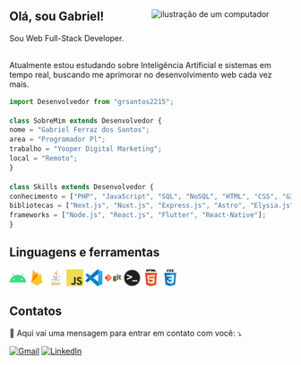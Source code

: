 <div style="display: inline_block">
  <img src="https://raw.githubusercontent.com/MicaelliMedeiros/micaellimedeiros/master/image/computer-illustration.png" alt="ilustração de um computador" min-width="250px" max-width="250px" width="250px" align="right">

<h2 align="left">Olá, sou Gabriel!</h2>
<p align="left"> 
  Sou Web Full-Stack Developer.
</p>
<p align="left"> 
  <br />
  Atualmente estou estudando sobre Inteligência Artificial e sistemas em tempo real, buscando me aprimorar no desenvolvimento web cada vez mais.
</p>
</div>

  ```js
import Desenvolvedor from "grsantos2215";

class SobreMim extends Desenvolvedor {
  nome = "Gabriel Ferraz dos Santos";
  area = "Programador Pl";
  trabalho = "Yooper Digital Marketing";
  local = "Remoto";
}

class Skills extends Desenvolvedor {
  conhecimento = ["PHP", "JavaScript", "SQL", "NoSQL", "HTML", "CSS", "GIT", "Linux", "APIs", "Android"];
  bibliotecas = ["Next.js", "Nuxt.js", "Express.js", "Astro", "Elysia.js", "Tailwind"];
  frameworks = ["Node.js", "React.js", "Flutter", "React-Native"];
}
```

## Linguagens e ferramentas

<code><img
    height="30"
    src="https://raw.githubusercontent.com/github/explore/80688e429a7d4ef2fca1e82350fe8e3517d3494d/topics/android/android.png"
    alt="Logo android"/></code>
<code><img
    height="30"
    src="https://raw.githubusercontent.com/github/explore/80688e429a7d4ef2fca1e82350fe8e3517d3494d/topics/firebase/firebase.png"
    alt="Logo firebase"/></code>
<code><img
    height="30"
    src="https://raw.githubusercontent.com/github/explore/80688e429a7d4ef2fca1e82350fe8e3517d3494d/topics/java/java.png"
    alt="Logo java"/></code>
<code><img
    height="30"
    src="https://raw.githubusercontent.com/github/explore/80688e429a7d4ef2fca1e82350fe8e3517d3494d/topics/javascript/javascript.png"
    alt="Logo javascript"/></code>
<code><img
    height="30"
    src="https://raw.githubusercontent.com/github/explore/80688e429a7d4ef2fca1e82350fe8e3517d3494d/topics/visual-studio-code/visual-studio-code.png"
    alt="Logo visual studio"/></code>
<code><img
    height="30"
    src="https://raw.githubusercontent.com/github/explore/80688e429a7d4ef2fca1e82350fe8e3517d3494d/topics/git/git.png"
    alt="Logo git"/></code>
<code><img
    height="30"
    src="https://raw.githubusercontent.com/github/explore/80688e429a7d4ef2fca1e82350fe8e3517d3494d/topics/terminal/terminal.png"
    alt="Logo terminal"/></code>
<code><img
    height="30"
    src="https://raw.githubusercontent.com/github/explore/80688e429a7d4ef2fca1e82350fe8e3517d3494d/topics/html/html.png"
    alt="Logo HTML"/></code>
<code><img
    height="30"
    src="https://raw.githubusercontent.com/github/explore/80688e429a7d4ef2fca1e82350fe8e3517d3494d/topics/css/css.png"
    alt="Logo CSS"/></code>


## Contatos

<p align="left">
  💌 Aqui vai uma mensagem para entrar em contato com você: ⤵️
</p>
<p align="left">
  <a href="mailto:grsantos2215@gmail.com" title="Gmail" target="_blank">
  <img src="https://img.shields.io/badge/-Gmail-FF0000?style=flat-square&labelColor=FF0000&logo=gmail&logoColor=white&link=LINK-DO-SEU-GMAIL" alt="Gmail"/></a>
  <a href="https://www.linkedin.com/in/gabriel-ferraz-dos-santos-195355156/" title="LinkedIn">
  <img src="https://img.shields.io/badge/-Linkedin-0e76a8?style=flat-square&logo=Linkedin&logoColor=white&link=LINK-DO-SEU-LINKEDIN" alt="LinkedIn"/></a>
  </p>
